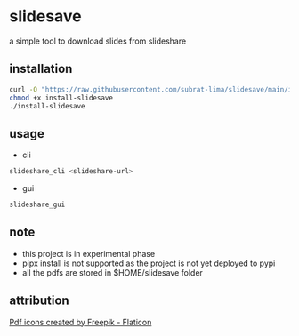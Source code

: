 # slidesave
a simple tool to download slides from slideshare

## installation
```sh
curl -O "https://raw.githubusercontent.com/subrat-lima/slidesave/main/install-slidesave" 
chmod +x install-slidesave
./install-slidesave
```

## usage
- cli
```sh
slideshare_cli <slideshare-url>
```

- gui
```sh
slideshare_gui
```
## note
- this project is in experimental phase
- pipx install is not supported as the project is not yet deployed to pypi
- all the pdfs are stored in $HOME/slidesave folder 

## attribution
[Pdf icons created by Freepik - Flaticon](https://www.flaticon.com/free-icons/pdf)
